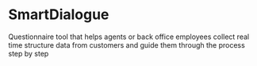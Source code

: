 # SmartDialogue
Questionnaire tool that helps agents or back office employees collect real time structure data from customers and guide them through the process step by step

